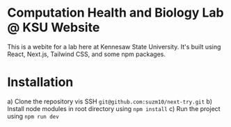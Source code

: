 # Computation Health and Biology Lab @ KSU Website

This is a webite for a lab here at Kennesaw State University. It's built using React, Next.js, Tailwind CSS, and some npm packages.

# Installation

a) Clone the repository vis SSH `git@github.com:suzm10/next-try.git`
b) Install node modules in root directory using `npm install`
c) Run the project using `npm run dev`
